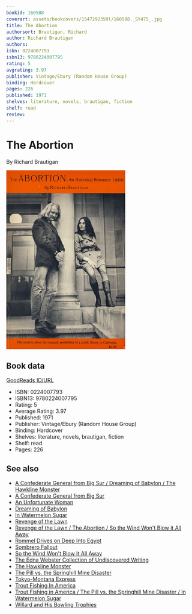 ```yaml
---
bookid: 160588
coverart: assets/bookcovers/1547292359l/160588._SY475_.jpg
title: The Abortion
authorsort: Brautigan, Richard
author: Richard Brautigan
authors: 
isbn: 0224007793
isbn13: 9780224007795
rating: 5
avgrating: 3.97
publisher: Vintage/Ebury (Random House Group)
binding: Hardcover
pages: 226
published: 1971
shelves: literature, novels, brautigan, fiction
shelf: read
review: 
---
```


# The Abortion

By Richard Brautigan

![](../../assets/bookcovers/1547292359l/160588._SY475_.jpg)

## Book data

[GoodReads ID/URL](https://www.goodreads.com/book/show/160588)

- ISBN: 0224007793
- ISBN13: 9780224007795
- Rating: 5
- Average Rating: 3.97
- Published: 1971
- Publisher: Vintage/Ebury (Random House Group)
- Binding: Hardcover
- Shelves: literature, novels, brautigan, fiction
- Shelf: read
- Pages: 226


## See also

- [A Confederate General from Big Sur / Dreaming of Babylon / The Hawkline Monster](A_Confederate_General_from_Big_Sur_-_Dreaming_of_Babylon_-_The_Hawkline_Monster.md)
- [A Confederate General from Big Sur](A_Confederate_General_from_Big_Sur.md)
- [An Unfortunate Woman](An_Unfortunate_Woman.md)
- [Dreaming of Babylon](Dreaming_of_Babylon.md)
- [In Watermelon Sugar](In_Watermelon_Sugar.md)
- [Revenge of the Lawn](Revenge_of_the_Lawn.md)
- [Revenge of the Lawn / The Abortion / So the Wind Won't Blow it All Away](Revenge_of_the_Lawn_-_The_Abortion_-_So_the_Wind_Wont_Blow_it_All_Away.md)
- [Rommel Drives on Deep Into Egypt](Rommel_Drives_on_Deep_Into_Egypt.md)
- [Sombrero Fallout](Sombrero_Fallout.md)
- [So the Wind Won't Blow It All Away](So_the_Wind_Wont_Blow_It_All_Away.md)
- [The Edna Webster Collection of Undiscovered Writing](The_Edna_Webster_Collection_of_Undiscovered_Writing.md)
- [The Hawkline Monster](The_Hawkline_Monster.md)
- [The Pill vs. the Springhill Mine Disaster](The_Pill_vs_the_Springhill_Mine_Disaster.md)
- [Tokyo-Montana Express](Tokyo-Montana_Express.md)
- [Trout Fishing In America](Trout_Fishing_In_America.md)
- [Trout Fishing in America / The Pill vs. the Springhill Mine Disaster / In Watermelon Sugar](Trout_Fishing_in_America_-_The_Pill_vs_the_Springhill_Mine_Disaster_-_In_Watermelon_Sugar.md)
- [Willard and His Bowling Trophies](Willard_and_His_Bowling_Trophies.md)
